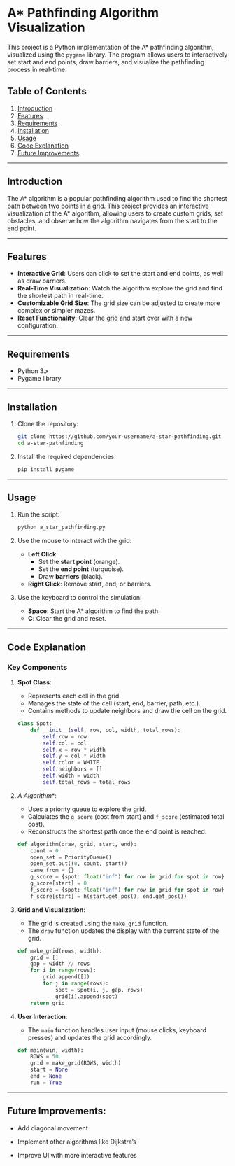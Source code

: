 # A* Pathfinding Algorithm Visualization

This project is a Python implementation of the A* pathfinding algorithm, visualized using the `pygame` library. The program allows users to interactively set start and end points, draw barriers, and visualize the pathfinding process in real-time.

## Table of Contents
1. [Introduction](#introduction)
2. [Features](#features)
3. [Requirements](#requirements)
4. [Installation](#installation)
5. [Usage](#usage)
6. [Code Explanation](#code-explanation)
7. [Future Improvements](#FutureImprovements)

---

## Introduction

The A* algorithm is a popular pathfinding algorithm used to find the shortest path between two points in a grid. This project provides an interactive visualization of the A* algorithm, allowing users to create custom grids, set obstacles, and observe how the algorithm navigates from the start to the end point.

---

## Features

- **Interactive Grid**: Users can click to set the start and end points, as well as draw barriers.
- **Real-Time Visualization**: Watch the algorithm explore the grid and find the shortest path in real-time.
- **Customizable Grid Size**: The grid size can be adjusted to create more complex or simpler mazes.
- **Reset Functionality**: Clear the grid and start over with a new configuration.

---

## Requirements

- Python 3.x
- Pygame library

---

## Installation

1. Clone the repository:
   ```bash
   git clone https://github.com/your-username/a-star-pathfinding.git
   cd a-star-pathfinding
   ```

2. Install the required dependencies:
   ```bash
   pip install pygame
   ```

---

## Usage

1. Run the script:
   ```bash
   python a_star_pathfinding.py
   ```

2. Use the mouse to interact with the grid:
   - **Left Click**:
     - Set the **start point** (orange).
     - Set the **end point** (turquoise).
     - Draw **barriers** (black).
   - **Right Click**: Remove start, end, or barriers.

3. Use the keyboard to control the simulation:
   - **Space**: Start the A* algorithm to find the path.
   - **C**: Clear the grid and reset.

---

## Code Explanation

### Key Components

1. **Spot Class**:
   - Represents each cell in the grid.
   - Manages the state of the cell (start, end, barrier, path, etc.).
   - Contains methods to update neighbors and draw the cell on the grid.

   ```python
   class Spot:
       def __init__(self, row, col, width, total_rows):
           self.row = row
           self.col = col
           self.x = row * width
           self.y = col * width
           self.color = WHITE
           self.neighbors = []
           self.width = width
           self.total_rows = total_rows
   ```

2. **A* Algorithm**:
   - Uses a priority queue to explore the grid.
   - Calculates the `g_score` (cost from start) and `f_score` (estimated total cost).
   - Reconstructs the shortest path once the end point is reached.

   ```python
   def algorithm(draw, grid, start, end):
       count = 0
       open_set = PriorityQueue()
       open_set.put((0, count, start))
       came_from = {}
       g_score = {spot: float("inf") for row in grid for spot in row}
       g_score[start] = 0
       f_score = {spot: float("inf") for row in grid for spot in row}
       f_score[start] = h(start.get_pos(), end.get_pos())
   ```

3. **Grid and Visualization**:
   - The grid is created using the `make_grid` function.
   - The `draw` function updates the display with the current state of the grid.

   ```python
   def make_grid(rows, width):
       grid = []
       gap = width // rows
       for i in range(rows):
           grid.append([])
           for j in range(rows):
               spot = Spot(i, j, gap, rows)
               grid[i].append(spot)
       return grid
   ```

4. **User Interaction**:
   - The `main` function handles user input (mouse clicks, keyboard presses) and updates the grid accordingly.

   ```python
   def main(win, width):
       ROWS = 50
       grid = make_grid(ROWS, width)
       start = None
       end = None
       run = True
   ```

---

## **Future Improvements**:

- Add diagonal movement

- Implement other algorithms like Dijkstra’s

- Improve UI with more interactive features
